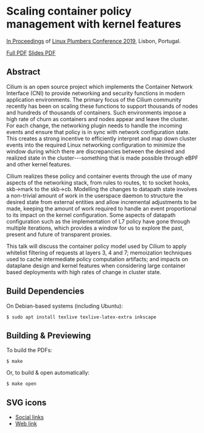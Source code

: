 # Scaling container policy management with kernel features

[In Proceedings](https://linuxplumbersconf.org/event/4/contributions/464/) of
[Linux Plumbers Conference 2019](https://linuxplumbersconf.org/), Lisbon, Portugal.

[Full PDF](https://github.com/joestringer/lpc19-scale-policy/blob/master/lpc19-scale-policy.pdf)
[Slides PDF](https://github.com/joestringer/lpc19-scale-policy/blob/master/lpc19-scale-policy-slides.pdf)

## Abstract

Cilium is an open source project which implements the Container Network
Interface (CNI) to provide networking and security functions in modern
application environments. The primary focus of the Cilium community recently
has been on scaling these functions to support thousands of nodes and hundreds
of thousands of containers. Such environments impose a high rate of churn as
containers and nodes appear and leave the cluster. For each change, the
networking plugin needs to handle the incoming events and ensure that policy is
in sync with network configuration state. This creates a strong incentive to
efficiently interpret and map down cluster events into the required Linux
networking configuration to minimize the window during which there are
discrepancies between the desired and realized state in the cluster---something
that is made possible through eBPF and other kernel features.

Cilium realizes these policy and container events through the use of many
aspects of the networking stack, from rules to routes, tc to socket hooks,
skb->mark to the skb->cb. Modelling the changes to datapath state involves a
non-trivial amount of work in the userspace daemon to structure the desired
state from external entities and allow incremental adjustments to be made,
keeping the amount of work required to handle an event proportional to its
impact on the kernel configuration. Some aspects of datapath configuration such
as the implementation of L7 policy have gone through multiple iterations, which
provides a window for us to explore the past, present and future of transparent
proxies.

This talk will discuss the container policy model used by Cilium to apply
whitelist filtering of requests at layers 3, 4 and 7; memoization techniques
used to cache intermediate policy computation artifacts; and impacts on
dataplane design and kernel features when considering large container based
deployments with high rates of change in cluster state.

## Build Dependencies

On Debian-based systems (including Ubuntu):

`$ sudo apt install texlive texlive-latex-extra inkscape`

## Building & Previewing

To build the PDFs:

`$ make`

Or, to build & open automatically:

`$ make open`

## SVG icons

* [Social links](https://simpleicons.org)
* [Web link](https://www.svgrepo.com/svg/42568/internet-grid)

